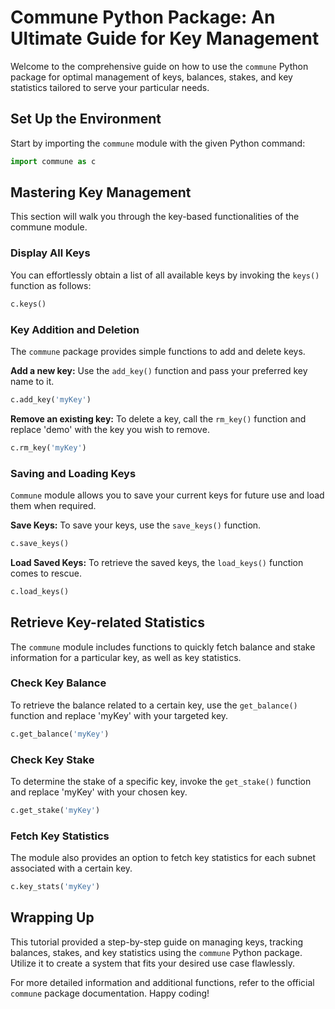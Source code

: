 # Commune Python Package: An Ultimate Guide for Key Management

Welcome to the comprehensive guide on how to use the `commune` Python package for optimal management of keys, balances, stakes, and key statistics tailored to serve your particular needs. 

## Set Up the Environment

Start by importing the `commune` module with the given Python command:

```python
import commune as c
```

## Mastering Key Management

This section will walk you through the key-based functionalities of the commune module.

### Display All Keys

You can effortlessly obtain a list of all available keys by invoking the `keys()` function as follows:

```python
c.keys()
```

### Key Addition and Deletion

The `commune` package provides simple functions to add and delete keys.

**Add a new key:** Use the `add_key()` function and pass your preferred key name to it.

```python
c.add_key('myKey')
```

**Remove an existing key:** To delete a key, call the `rm_key()` function and replace 'demo' with the key you wish to remove.

```python
c.rm_key('myKey')
```

### Saving and Loading Keys

`Commune` module allows you to save your current keys for future use and load them when required.

**Save Keys:** To save your keys, use the `save_keys()` function.

```python
c.save_keys()
```

**Load Saved Keys:** To retrieve the saved keys, the `load_keys()` function comes to rescue.

```python
c.load_keys()
```

## Retrieve Key-related Statistics

The `commune` module includes functions to quickly fetch balance and stake information for a particular key, as well as key statistics.

### Check Key Balance 

To retrieve the balance related to a certain key, use the `get_balance()` function and replace 'myKey' with your targeted key.

```python
c.get_balance('myKey')
```

### Check Key Stake 

To determine the stake of a specific key, invoke the `get_stake()` function and replace 'myKey' with your chosen key.

```python
c.get_stake('myKey')
```

### Fetch Key Statistics

The module also provides an option to fetch key statistics for each subnet associated with a certain key. 

```python
c.key_stats('myKey')
```

## Wrapping Up 

This tutorial provided a step-by-step guide on managing keys, tracking balances, stakes, and key statistics using the `commune` Python package. Utilize it to create a system that fits your desired use case flawlessly.

For more detailed information and additional functions, refer to the official `commune` package documentation. Happy coding!